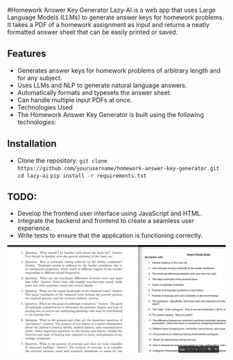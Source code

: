 #Homework Answer Key Generator
Lazy-AI is a web app that uses Large Language Models (LLMs) to generate answer keys for homework problems. It takes a PDF of a homework assignment as input and returns a neatly formatted answer sheet that can be easily printed or saved.

## Features
- Generates answer keys for homework problems of arbitrary length and for any subject.
- Uses LLMs and NLP to generate natural language answers.
- Automatically formats and typesets the answer sheet.
- Can handle multiple input PDFs at once.
- Technologies Used
- The Homework Answer Key Generator is built using the following technologies:
## Installation
- Clone the repository:
`git clone https://github.com/yourusername/homework-answer-key-generator.git`
`cd lazy-ai`
`pip install -r requirements.txt`

## TODO:
- Develop the frontend user interface using JavaScript and HTML.
- Integrate the backend and frontend to create a seamless user experience.
- Write tests to ensure that the application is functioning correctly.

![Left: Answer Key. Right: Study Guide](hwanswerexample.png "Example")
